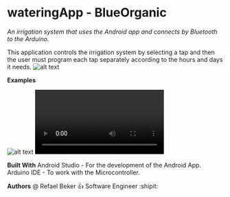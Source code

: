 # wateringApp - BlueOrganic


*An irrigation system that uses the Android app and connects by Bluetooth to the Arduino.*

This application controls the irrigation system by selecting a tap and then the user must program each tap separately according to the hours and days it needs.
![alt text](https://github.com/RefaelBeker7/wateringApp_finalProject/blob/master/screenshot/App_Arduino.jpeg)

**Examples**

![alt text](https://github.com/RefaelBeker7/wateringApp_finalProject/blob/master/screenshot/App1.jpeg)
![Alt Text](https://github.com/RefaelBeker7/wateringApp_finalProject/blob/master/screenshot/example.mp4)

**Built With**
Android Studio - For the development of the Android App.
Arduino IDE - To work with the Microcontroller.

**Authors**
@ Refael Beker :+1: Software Engineer :shipit:
